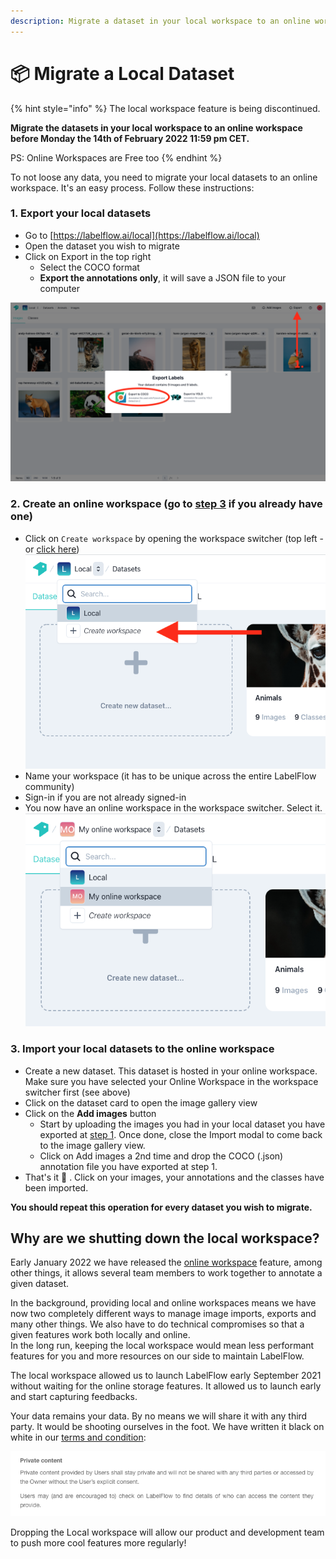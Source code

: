 ```yaml
---
description: Migrate a dataset in your local workspace to an online workspace
---
```


# 📦 Migrate a Local Dataset

{% hint style="info" %}
The local workspace feature is being discontinued.

**Migrate the datasets in your local workspace to an online workspace before Monday the 14th of February 2022 11:59 pm CET.**

PS: Online Workspaces are Free too
{% endhint %}

To not loose any data, you need to migrate your local datasets to an online workspace. It's an easy process. Follow these instructions:

### 1. Export your local datasets

* Go to [https://labelflow.ai/local](https://labelflow.ai/local)
* Open the dataset you wish to migrate
* Click on Export in the top right
  * Select the COCO format
  * **Export the annotations only**, it will save a JSON file to your computer

![Export your local datasets in the COCO format.](<../.gitbook/assets/image (7).png>)

### 2. Create an online workspace (go to [step 3](migrate-a-local-dataset.md#import-your-local-datasets) if you already have one)

* Click on `Create workspace` by opening the workspace switcher (top left - or [click here](https://labelflow.ai/local/datasets?modal-create-workspace\&workspace-name=))![](<../.gitbook/assets/image (9).png>)
* Name your workspace (it has to be unique across the entire LabelFlow community)
* Sign-in if you are not already signed-in
* You now have an online workspace in the workspace switcher. Select it.![](<../.gitbook/assets/image (10).png>)

### 3. Import your local datasets to the online workspace

* Create a new dataset. This dataset is hosted in your online workspace.\
  Make sure you have selected your Online Workspace in the workspace switcher first (see above)
* Click on the dataset card to open the image gallery view
* Click on the **Add images** button
  * Start by uploading the images you had in your local dataset you have exported at [step 1](migrate-a-local-dataset.md#1.-export-your-local-datasets). Once done, close the Import modal to come back to the image gallery view.
  * Click on Add images a 2nd time and drop the COCO (.json) annotation file you have exported at step 1.
* That's it :tada: . Click on your images, your annotations and the classes have been imported.

**You should repeat this operation for every dataset you wish to migrate.**

## Why are we shutting down the local workspace?

Early January 2022 we have released the [online workspace](../workspaces/introduction-to-workspaces.md) feature, among other things, it allows several team members to work together to annotate a given dataset.

In the background, providing local and online workspaces means we have now two completely different ways to manage image imports, exports and many other things. We also have to do technical compromises so that a given features work both locally and online.\
In the long run, keeping the local workspace would mean less performant features for you and more resources on our side to maintain LabelFlow.

The local workspace allowed us to launch LabelFlow early September 2021 without waiting for the online storage features. It allowed us to launch early and start capturing feedbacks.

Your data remains your data. By no means we will share it with any third party. It would be shooting ourselves in the foot. We have written it black on white in our [terms and condition](https://labelflow.ai/legal/terms-and-conditions):

![You own your data. The only persons having an access to it are the members of your workspace](<../.gitbook/assets/image (8).png>)

Dropping the Local workspace will allow our product and development team to push more cool features more regularly!
